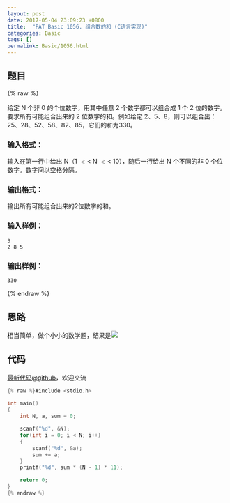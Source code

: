 ```yaml
---
layout: post
date: 2017-05-04 23:09:23 +0800
title:  "PAT Basic 1056. 组合数的和 (C语言实现)"
categories: Basic
tags: []
permalink: Basic/1056.html
---
```


## 题目

{% raw %}<div class="ques-view"><p>给定 N 个非 0 的个位数字，用其中任意 2 个数字都可以组合成 1 个 2 位的数字。要求所有可能组合出来的 2 位数字的和。例如给定 2、5、8，则可以组合出：25、28、52、58、82、85，它们的和为330。</p>
<h3 id="-">输入格式：</h3>
<p>输入在第一行中给出 N（1 <span class="katex"><span class="katex-mathml"><math><mrow><mo>&lt;</mo></mrow>&lt;</math></span><span aria-hidden="true" class="katex-html"><span class="strut" style="height:0.5391em;"></span><span class="strut bottom" style="height:0.5782em;vertical-align:-0.0391em;"></span><span class="base textstyle uncramped"><span class="mrel">&lt;</span></span></span></span> N <span class="katex"><span class="katex-mathml"><math><mrow><mo>&lt;</mo></mrow>&lt;</math></span><span aria-hidden="true" class="katex-html"><span class="strut" style="height:0.5391em;"></span><span class="strut bottom" style="height:0.5782em;vertical-align:-0.0391em;"></span><span class="base textstyle uncramped"><span class="mrel">&lt;</span></span></span></span> 10），随后一行给出 N 个不同的非 0 个位数字。数字间以空格分隔。</p>
<h3 id="-">输出格式：</h3>
<p>输出所有可能组合出来的2位数字的和。</p>
<h3 id="-">输入样例：</h3>
<pre><code class="lang-in">3
2 8 5
</code></pre>
<h3 id="-">输出样例：</h3>
<pre><code class="lang-out">330
</code></pre>
</div>{% endraw %}

## 思路

相当简单，做个小小的数学题，结果是![](http://latex.codecogs.com/svg.latex?11(N-1)\sum_{i=1}^Na_i)

## 代码

[最新代码@github](https://github.com/OliverLew/PAT/blob/master/PATBasic/1056.c)，欢迎交流
```c
{% raw %}#include <stdio.h>

int main()
{
    int N, a, sum = 0;

    scanf("%d", &N);
    for(int i = 0; i < N; i++)
    {
        scanf("%d", &a);
        sum += a;
    }
    printf("%d", sum * (N - 1) * 11);

    return 0;
}
{% endraw %}
```